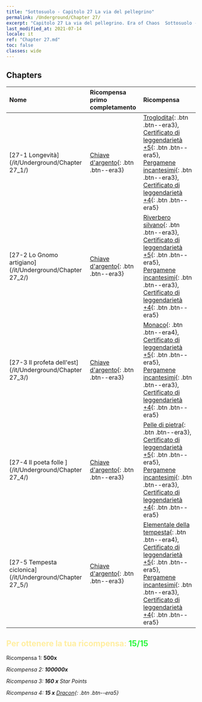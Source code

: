 ```yaml
---
title: "Sottosuolo - Capitolo 27 La via del pellegrino"
permalink: /Underground/Chapter 27/
excerpt: "Capitolo 27 La via del pellegrino. Era of Chaos  Sottosuolo - Capitolo 27. La via del pellegrino"
last_modified_at: 2021-07-14
locale: it
ref: "Chapter 27.md"
toc: false
classes: wide
---
```


## Chapters

  | Nome |  Ricompensa primo completamento | Ricompensa |
  |:------------|:------------|:------------| 
  | [27-1 Longevità](/it/Underground/Chapter 27_1/) | [Chiave d'argento](/ItemsIT/con_693/){: .btn .btn--era3} | [Troglodita](/ItemsIT/unt_244/){: .btn .btn--era3}, [Certificato di leggendarietà +5](/ItemsIT/mat_102/){: .btn .btn--era5}, [Pergamene incantesimi](/ItemsIT/con_694/){: .btn .btn--era3}, [Certificato di leggendarietà +4](/ItemsIT/mat_95/){: .btn .btn--era5} |
  | [27-2 Lo Gnomo artigiano](/it/Underground/Chapter 27_2/) | [Chiave d'argento](/ItemsIT/con_693/){: .btn .btn--era3} | [Riverbero silvano](/ItemsIT/her_465/){: .btn .btn--era3}, [Certificato di leggendarietà +5](/ItemsIT/mat_102/){: .btn .btn--era5}, [Pergamene incantesimi](/ItemsIT/con_694/){: .btn .btn--era3}, [Certificato di leggendarietà +4](/ItemsIT/mat_95/){: .btn .btn--era5} |
  | [27-3 Il profeta dell'est](/it/Underground/Chapter 27_3/) | [Chiave d'argento](/ItemsIT/con_693/){: .btn .btn--era3} | [Monaco](/ItemsIT/unt_194/){: .btn .btn--era4}, [Certificato di leggendarietà +5](/ItemsIT/mat_102/){: .btn .btn--era5}, [Pergamene incantesimi](/ItemsIT/con_694/){: .btn .btn--era3}, [Certificato di leggendarietà +4](/ItemsIT/mat_95/){: .btn .btn--era5} |
  | [27-4 Il poeta folle ](/it/Underground/Chapter 27_4/) | [Chiave d'argento](/ItemsIT/con_693/){: .btn .btn--era3} | [Pelle di pietra](/ItemsIT/her_452/){: .btn .btn--era3}, [Certificato di leggendarietà +5](/ItemsIT/mat_102/){: .btn .btn--era5}, [Pergamene incantesimi](/ItemsIT/con_694/){: .btn .btn--era3}, [Certificato di leggendarietà +4](/ItemsIT/mat_95/){: .btn .btn--era5} |
  | [27-5 Tempesta ciclonica](/it/Underground/Chapter 27_5/) | [Chiave d'argento](/ItemsIT/con_693/){: .btn .btn--era3} | [Elementale della tempesta](/ItemsIT/unt_263/){: .btn .btn--era4}, [Certificato di leggendarietà +5](/ItemsIT/mat_102/){: .btn .btn--era5}, [Pergamene incantesimi](/ItemsIT/con_694/){: .btn .btn--era3}, [Certificato di leggendarietà +4](/ItemsIT/mat_95/){: .btn .btn--era5} |


## <span style="color: #ffeea0">Per ottenere la tua ricompensa: </span><span style="color: #27f73a">15/15</span>

 Ricompensa 1:  **500x** <i class="fas fa-gem"/>

 Ricompensa 2:  **100000x** <i class="fas fa-coins"/>

 Ricompensa 3: **160 x** Star Points

 Ricompensa 4: **15 x** [Dracon](/ItemsIT/her_387/){: .btn .btn--era5}

